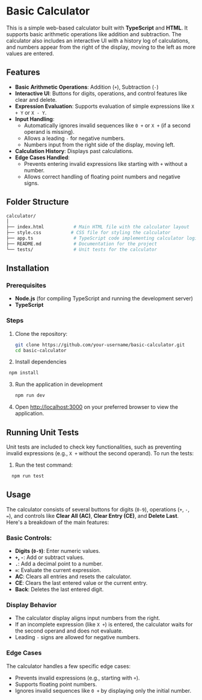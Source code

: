 # Basic Calculator

This is a simple web-based calculator built with **TypeScript** and **HTML**. It supports basic arithmetic operations like addition and subtraction. The calculator also includes an interactive UI with a history log of calculations, and numbers appear from the right of the display, moving to the left as more values are entered.

## Features

- **Basic Arithmetic Operations**: Addition (`+`), Subtraction (`-`)
- **Interactive UI**: Buttons for digits, operations, and control features like clear and delete.
- **Expression Evaluation**: Supports evaluation of simple expressions like `X + Y` or `X - Y`.
- **Input Handling**:
  - Automatically ignores invalid sequences like `0 +` or `X +` (if a second operand is missing).
  - Allows a leading `-` for negative numbers.
  - Numbers input from the right side of the display, moving left.
- **Calculation History**: Displays past calculations.
- **Edge Cases Handled**:
  - Prevents entering invalid expressions like starting with `+` without a number.
  - Allows correct handling of floating point numbers and negative signs.

## Folder Structure

```bash
calculator/
│
├── index.html           # Main HTML file with the calculator layout
├── style.css           # CSS file for styling the calculator
├── app.ts               # TypeScript code implementing calculator logic
├── README.md            # Documentation for the project
└── tests/               # Unit tests for the calculator
```

## Installation

### Prerequisites

- **Node.js** (for compiling TypeScript and running the development server)
- **TypeScript**

### Steps

1. Clone the repository:

   ```bash
   git clone https://github.com/your-username/basic-calculator.git
   cd basic-calculator
   ```
2. Install dependencies
  ```bash
   npm install
   ```
3. Run the application in development
   ```bash
   npm run dev
   ```
4. Open [http://localhost:3000](http://localhost:3000) on your preferred browser to view the application.


## Running Unit Tests

Unit tests are included to check key functionalities, such as preventing invalid expressions (e.g., `X +` without the second operand). To run the tests:

1. Run the test command:

 ```bash
   npm run test
  ```

## Usage

The calculator consists of several buttons for digits (`0-9`), operations (`+`, `-`, `=`), and controls like **Clear All (AC)**, **Clear Entry (CE)**, and **Delete Last**. Here's a breakdown of the main features:

### Basic Controls:

- **Digits (`0-9`)**: Enter numeric values.
- **`+`, `-`**: Add or subtract values.
- **`.`**: Add a decimal point to a number.
- **`=`**: Evaluate the current expression.
- **AC**: Clears all entries and resets the calculator.
- **CE**: Clears the last entered value or the current entry.
- **Back**: Deletes the last entered digit.

### Display Behavior

- The calculator display aligns input numbers from the right.
- If an incomplete expression (like `X +`) is entered, the calculator waits for the second operand and does not evaluate.
- Leading `-` signs are allowed for negative numbers.

### Edge Cases

The calculator handles a few specific edge cases:
- Prevents invalid expressions (e.g., starting with `+`).
- Supports floating point numbers.
- Ignores invalid sequences like `0 +` by displaying only the initial number.
